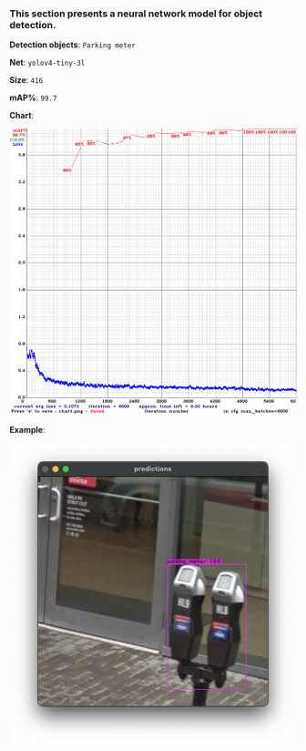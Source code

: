 ### This section presents a neural network model for object detection.

**Detection objects**: `Parking meter`

**Net**: `yolov4-tiny-3l`

**Size**: `416`

**mAP%**: `99.7`

**Chart**:

![chart](./chart.png)

**Example**:

![example](./example.png)
